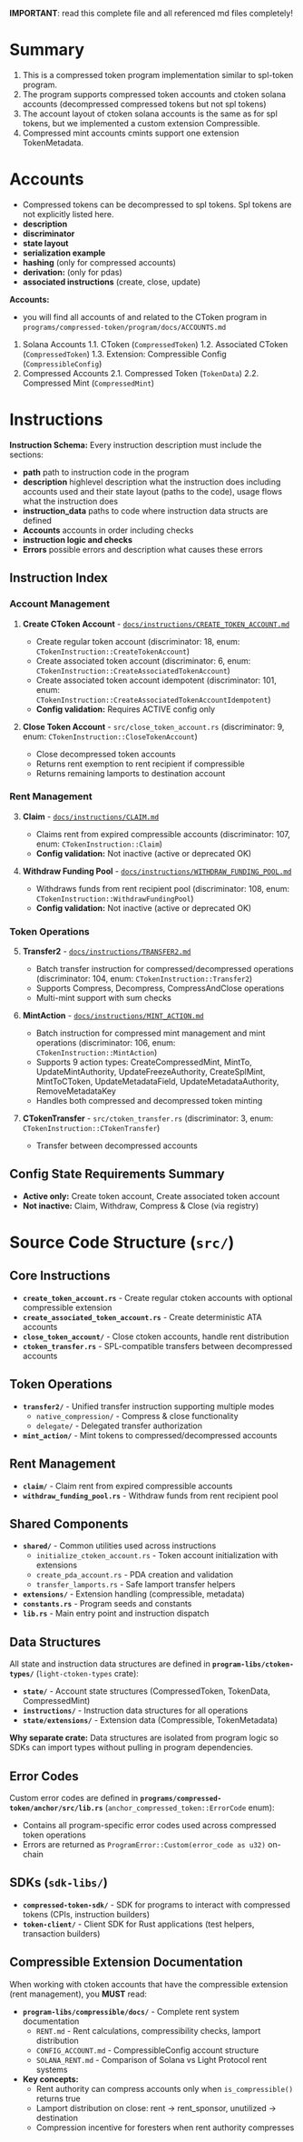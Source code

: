 
**IMPORTANT**: read this complete file and all referenced md files completely!


# Summary
1. This is a compressed token program implementation similar to spl-token program.
2. The program supports compressed token accounts and ctoken solana accounts (decompressed compressed tokens but not spl tokens)
3. The account layout of ctoken solana accounts is the same as for spl tokens, but we implemented a custom extension Compressible.
4. Compressed mint accounts cmints support one extension TokenMetadata.

# Accounts
- Compressed tokens can be decompressed to spl tokens. Spl tokens are not explicitly listed here.
- **description**
- **discriminator**
- **state layout**
- **serialization example**
- **hashing** (only for compressed accounts)
- **derivation:** (only for pdas)
- **associated instructions** (create, close, update)

**Accounts:**
- you will find all accounts of and related to the CToken program in `programs/compressed-token/program/docs/ACCOUNTS.md`
1. Solana Accounts
  1.1. CToken (`CompressedToken`)
  1.2. Associated CToken (`CompressedToken`)
  1.3. Extension: Compressible Config (`CompressibleConfig`)
2. Compressed Accounts
  2.1. Compressed Token (`TokenData`)
  2.2. Compressed Mint (`CompressedMint`)




# Instructions

**Instruction Schema:**
Every instruction description must include the sections:
- **path** path to instruction code in the program
- **description** highlevel description what the instruction does including accounts used and their state layout (paths to the code), usage flows what the instruction does
- **instruction_data** paths to code where instruction data structs are defined
- **Accounts** accounts in order including checks
- **instruction logic and checks**
- **Errors** possible errors and description what causes these errors

## Instruction Index

### Account Management
1. **Create CToken Account** - [`docs/instructions/CREATE_TOKEN_ACCOUNT.md`](docs/instructions/CREATE_TOKEN_ACCOUNT.md)
   - Create regular token account (discriminator: 18, enum: `CTokenInstruction::CreateTokenAccount`)
   - Create associated token account (discriminator: 6, enum: `CTokenInstruction::CreateAssociatedTokenAccount`)
   - Create associated token account idempotent (discriminator: 101, enum: `CTokenInstruction::CreateAssociatedTokenAccountIdempotent`)
   - **Config validation:** Requires ACTIVE config only

2. **Close Token Account** - `src/close_token_account.rs` (discriminator: 9, enum: `CTokenInstruction::CloseTokenAccount`)
   - Close decompressed token accounts
   - Returns rent exemption to rent recipient if compressible
   - Returns remaining lamports to destination account

### Rent Management
3. **Claim** - [`docs/instructions/CLAIM.md`](docs/instructions/CLAIM.md)
   - Claims rent from expired compressible accounts (discriminator: 107, enum: `CTokenInstruction::Claim`)
   - **Config validation:** Not inactive (active or deprecated OK)

4. **Withdraw Funding Pool** - [`docs/instructions/WITHDRAW_FUNDING_POOL.md`](docs/instructions/WITHDRAW_FUNDING_POOL.md)
   - Withdraws funds from rent recipient pool (discriminator: 108, enum: `CTokenInstruction::WithdrawFundingPool`)
   - **Config validation:** Not inactive (active or deprecated OK)

### Token Operations
5. **Transfer2** - [`docs/instructions/TRANSFER2.md`](docs/instructions/TRANSFER2.md)
   - Batch transfer instruction for compressed/decompressed operations (discriminator: 104, enum: `CTokenInstruction::Transfer2`)
   - Supports Compress, Decompress, CompressAndClose operations
   - Multi-mint support with sum checks

6. **MintAction** - [`docs/instructions/MINT_ACTION.md`](docs/instructions/MINT_ACTION.md)
   - Batch instruction for compressed mint management and mint operations (discriminator: 106, enum: `CTokenInstruction::MintAction`)
   - Supports 9 action types: CreateCompressedMint, MintTo, UpdateMintAuthority, UpdateFreezeAuthority, CreateSplMint, MintToCToken, UpdateMetadataField, UpdateMetadataAuthority, RemoveMetadataKey
   - Handles both compressed and decompressed token minting

7. **CTokenTransfer** - `src/ctoken_transfer.rs` (discriminator: 3, enum: `CTokenInstruction::CTokenTransfer`)
   - Transfer between decompressed accounts

## Config State Requirements Summary
- **Active only:** Create token account, Create associated token account
- **Not inactive:** Claim, Withdraw, Compress & Close (via registry)

# Source Code Structure (`src/`)

## Core Instructions
- **`create_token_account.rs`** - Create regular ctoken accounts with optional compressible extension
- **`create_associated_token_account.rs`** - Create deterministic ATA accounts
- **`close_token_account/`** - Close ctoken accounts, handle rent distribution
- **`ctoken_transfer.rs`** - SPL-compatible transfers between decompressed accounts

## Token Operations
- **`transfer2/`** - Unified transfer instruction supporting multiple modes
  - `native_compression/` - Compress & close functionality
  - `delegate/` - Delegated transfer authorization
- **`mint_action/`** - Mint tokens to compressed/decompressed accounts

## Rent Management
- **`claim/`** - Claim rent from expired compressible accounts
- **`withdraw_funding_pool.rs`** - Withdraw funds from rent recipient pool

## Shared Components
- **`shared/`** - Common utilities used across instructions
  - `initialize_ctoken_account.rs` - Token account initialization with extensions
  - `create_pda_account.rs` - PDA creation and validation
  - `transfer_lamports.rs` - Safe lamport transfer helpers
- **`extensions/`** - Extension handling (compressible, metadata)
- **`constants.rs`** - Program seeds and constants
- **`lib.rs`** - Main entry point and instruction dispatch

## Data Structures
All state and instruction data structures are defined in **`program-libs/ctoken-types/`** (`light-ctoken-types` crate):
- **`state/`** - Account state structures (CompressedToken, TokenData, CompressedMint)
- **`instructions/`** - Instruction data structures for all operations
- **`state/extensions/`** - Extension data (Compressible, TokenMetadata)

**Why separate crate:** Data structures are isolated from program logic so SDKs can import types without pulling in program dependencies.

## Error Codes
Custom error codes are defined in **`programs/compressed-token/anchor/src/lib.rs`** (`anchor_compressed_token::ErrorCode` enum):
- Contains all program-specific error codes used across compressed token operations
- Errors are returned as `ProgramError::Custom(error_code as u32)` on-chain

## SDKs (`sdk-libs/`)
- **`compressed-token-sdk/`** - SDK for programs to interact with compressed tokens (CPIs, instruction builders)
- **`token-client/`** - Client SDK for Rust applications (test helpers, transaction builders)

## Compressible Extension Documentation
When working with ctoken accounts that have the compressible extension (rent management), you **MUST** read:
- **`program-libs/compressible/docs/`** - Complete rent system documentation
  - `RENT.md` - Rent calculations, compressibility checks, lamport distribution
  - `CONFIG_ACCOUNT.md` - CompressibleConfig account structure
  - `SOLANA_RENT.md` - Comparison of Solana vs Light Protocol rent systems
- **Key concepts:**
  - Rent authority can compress accounts only when `is_compressible()` returns true
  - Lamport distribution on close: rent → rent_sponsor, unutilized → destination
  - Compression incentive for foresters when rent authority compresses
